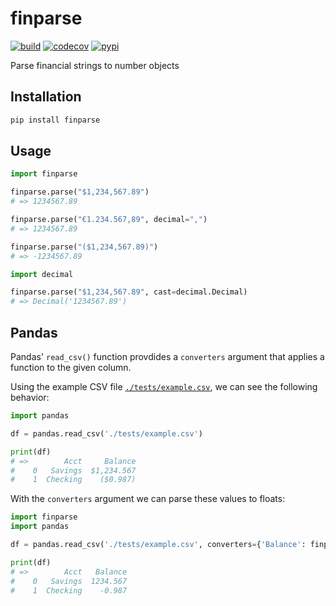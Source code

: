 # finparse

[![build](https://travis-ci.com/amancevice/finparse.svg?branch=master)](https://travis-ci.com/amancevice/finparse)
[![codecov](https://codecov.io/gh/amancevice/finparse/branch/master/graph/badge.svg)](https://codecov.io/gh/amancevice/finparse)
[![pypi](https://badge.fury.io/py/finparse.svg)](https://badge.fury.io/py/finparse)

Parse financial strings to number objects


## Installation

```bash
pip install finparse
```


## Usage

```python
import finparse

finparse.parse("$1,234,567.89")
# => 1234567.89

finparse.parse("€1.234.567,89", decimal=",")
# => 1234567.89

finparse.parse("($1,234,567.89)")
# => -1234567.89

import decimal

finparse.parse("$1,234,567.89", cast=decimal.Decimal)
# => Decimal('1234567.89')
```

## Pandas

Pandas' `read_csv()` function provdides a `converters` argument that applies a function to the given column.

Using the example CSV file [`./tests/example.csv`](./tests/example), we can see the following behavior:

```python
import pandas

df = pandas.read_csv('./tests/example.csv')

print(df)
# =>        Acct     Balance
#    0   Savings  $1,234.567
#    1  Checking    ($0.987)
```

With the `converters` argument we can parse these values to floats:

```python
import finparse
import pandas

df = pandas.read_csv('./tests/example.csv', converters={'Balance': finparse.parse})

print(df)
# =>        Acct   Balance
#    0   Savings  1234.567
#    1  Checking    -0.987
```

